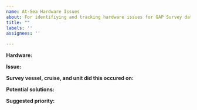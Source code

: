 ```yaml
---
name: At-Sea Hardware Issues
about: For identifiying and tracking hardware issues for GAP Survey data collection (excluding tablets) to be fixed by GAP staff or OFIS
title: ""
labels: ''
assignees: ''

---
```


**Hardware:** 
<!-- (e.g., METIS PC, Wands, length strips, Wheelhouse PC, bluetooth equipment, etc.)  -->

**Issue:** 
<!-- (please describe, provide reproducible examples, and/or provide screenshots)   -->

**Survey vessel, cruise, and unit did this occured on:**
<!-- (Alaska Knight (162) cruise 202401)  -->
<!-- (Barcode, or broken equipment tag numbers)  -->

**Potential solutions:**
<!-- (What is your current workaround for this issue?)   -->

**Suggested priority:** 
<!-- (Is this critical for proper functionality? Or is this a minor annoyance?)   -->
<!-- (On a scale of 1 to 5, 1 being a minor annoyance and 5 being mission critical)   -->
